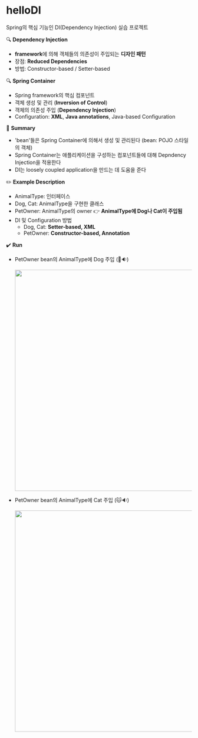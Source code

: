 # helloDI

Spring의 핵심 기능인 DI(Dependency Injection) 실습 프로젝트


🔍 **Dependency Injection**

- **framework**에 의해 객체들의 의존성이 주입되는 **디자인 패턴**
- 장점: **Reduced Dependencies**
- 방법: Constructor-based / Setter-based

🔍 **Spring Container**
- Spring framework의 핵심 컴포넌트
- 객체 생성 및 관리 (**Inversion of Control**)
- 객체의 의존성 주입 (**Dependency Injection**)
- Configuration: **XML**, **Java annotations**, Java-based Configuration

📄 **Summary**
- 'bean'들은 Spring Container에 의해서 생성 및 관리된다
  (bean: POJO 스타일의 객체)
- Spring Container는 애플리케이션을 구성하는 컴포넌트들에 대해 Depndency Injection을 적용한다
- DI는 loosely coupled application을 만드는 데 도움을 준다

✏️ **Example Description**
- AnimalType: 인터페이스
- Dog, Cat: AnimalType을 구현한 클래스
- PetOwner: AnimalType의 owner 👉 **AnimalType에 Dog나 Cat이 주입됨**
- DI 및 Configuration 방법
  - Dog, Cat: **Setter-based, XML**
  - PetOwner: **Constructor-based, Annotation**

✔️ **Run**
- PetOwner bean의 AnimalType에 Dog 주입 (🐶🔉)
  
  <img src="https://user-images.githubusercontent.com/56067179/110227270-f4b07300-7f39-11eb-8187-0c37c2d832a6.PNG" width="600"/>

- PetOwner bean의 AnimalType에 Cat 주입 (🐱🔉)

  <img src="https://user-images.githubusercontent.com/56067179/110227269-f37f4600-7f39-11eb-8a77-3a97bd5b785c.PNG" width="600"/>
  


